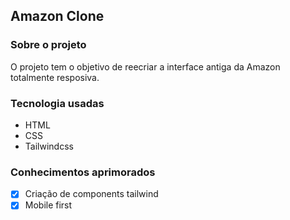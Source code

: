 ## Amazon Clone

### Sobre o projeto

O projeto tem o objetivo de reecriar a interface antiga da Amazon totalmente resposiva.

### Tecnologia usadas

- HTML
- CSS
- Tailwindcss

### Conhecimentos aprimorados

- [x] Criação de components tailwind
- [x] Mobile first
